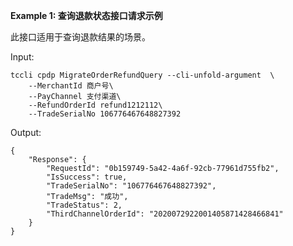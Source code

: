 **Example 1: 查询退款状态接口请求示例**

此接口适用于查询退款结果的场景。

Input: 

```
tccli cpdp MigrateOrderRefundQuery --cli-unfold-argument  \
    --MerchantId 商户号\
    --PayChannel 支付渠道\
    --RefundOrderId refund1212112\
    --TradeSerialNo 106776467648827392
```

Output: 
```
{
    "Response": {
        "RequestId": "0b159749-5a42-4a6f-92cb-77961d755fb2",
        "IsSuccess": true,
        "TradeSerialNo": "106776467648827392",
        "TradeMsg": "成功",
        "TradeStatus": 2,
        "ThirdChannelOrderId": "2020072922001405871428466841"
    }
}
```

